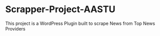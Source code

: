 # Scrapper-Project-AASTU
This project is a WordPress Plugin built to scrape News from Top News Providers
